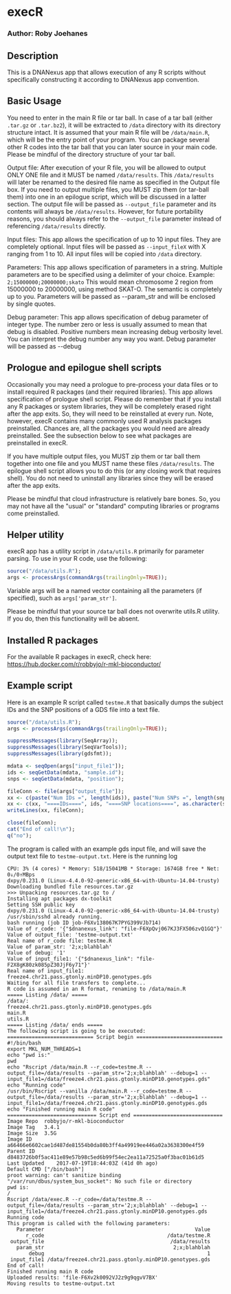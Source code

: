 ﻿# execR

### Author: Roby Joehanes

## Description
This is a DNANexus app that allows execution of any R scripts without specifically constructing it according to DNANexus app convention.

## Basic Usage
You need to enter in the main R file or tar ball. In case of a tar ball (either `.tar.gz` or `.tar.bz2`), it will be extracted to
`/data` directory with its directory structure intact. It is assumed that your main R file will be `/data/main.R`, which will
be the entry point of your program. You can package several other R codes into the tar ball that you can later source in your main code.
Please be mindful of the directory structure of your tar ball.

Output file: After execution of your R file, you will be allowed to output ONLY ONE file and it MUST be named `/data/results`.
This `/data/results` will later be renamed to the desired file name as specified in the Output file box. If you need to output
multiple files, you MUST zip them (or tar-ball them) into one in an epilogue script, which will be discussed in a latter section.
The output file will be passed as `--output_file` parameter and its contents will always be `/data/results`. However, for future portability reasons, you should always refer to the `--output_file` parameter instead of referencing `/data/results` directly.

Input files: This app allows the specification of up to 10 input files. They are completely optional.
Input files will be passed as `--input_fileX` with X ranging from 1 to 10. All input files will be copied into `/data` directory.

Parameters: This app allows specification of parameters in a string. Multiple parameters are to be specified using a delimiter of your choice.
Example: `2;15000000;20000000;skato`
This would mean chromosome 2 region from 15000000 to 20000000, using method SKAT-O. The semantic is completely up to you.
Parameters will be passed as --param_str and will be enclosed by single quotes.

Debug parameter: This app allows specification of debug parameter of integer type. The number zero or less is usually assumed to mean
that debug is disabled. Positive numbers mean increasing debug verbosity level. You can interpret the debug number any way you want.
Debug parameter will be passed as --debug   

## Prologue and epilogue shell scripts
Occasionally you may need a prologue to pre-process your data files or to install required R packages (and their required libraries).
This app allows specification of prologue shell script. Please do remember that if you install any R packages or system libraries, they will be
completely erased right after the app exits. So, they will need to be reinstalled at every run. Note, however, execR contains many commonly used R analysis packages preinstalled. Chances are, all the packages you would need are already preinstalled. See the subsection below to see what packages are preinstalled in execR.

If you have multiple output files, you MUST zip them or tar ball them together into one file and you MUST name these files `/data/results`.
The epilogue shell script allows you to do this (or any closing work that requires shell). You do not need to uninstall any libraries since
they will be erased after the app exits.

Please be mindful that cloud infrastructure is relatively bare bones. So, you may not have all the "usual" or "standard" computing
libraries or programs come preinstalled.

 
## Helper utility

execR app has a utility script in `/data/utils.R` primarily for parameter parsing. To use in your R code, use the following:

```R
source("/data/utils.R");
args <- processArgs(commandArgs(trailingOnly=TRUE));
```

Variable args will be a named vector containing all the parameters (if specified), such as `args['param_str']`.

Please be mindful that your source tar ball does not overwrite utils.R utility. If you do, then this functionality will be absent.


## Installed R packages

For the available R packages in execR, check here:
https://hub.docker.com/r/robbyjo/r-mkl-bioconductor/


## Example script

Here is an example R script called `testme.R` that basically dumps the subject IDs and the SNP positions of a GDS file into a text file.

```R
source("/data/utils.R");
args <- processArgs(commandArgs(trailingOnly=TRUE));

suppressMessages(library(SeqArray));
suppressMessages(library(SeqVarTools));
suppressMessages(library(gdsfmt));

mdata <- seqOpen(args["input_file1"]);
ids <- seqGetData(mdata, "sample.id");
snps <- seqGetData(mdata, "position");

fileConn <- file(args["output_file"]);
xx <- c(paste("Num IDs =", length(ids)), paste("Num SNPs =", length(snps)));
xx <- c(xx, "====IDs====", ids, "====SNP locations====", as.character(snps));
writeLines(xx, fileConn);

close(fileConn);
cat("End of call!\n");
q("no");
```

The program is called with an example gds input file, and will save the output text file to `testme-output.txt`. Here is the running log

```
CPU: 3% (4 cores) * Memory: 518/15041MB * Storage: 1674GB free * Net: 0↓/0↑MBps
dxpy/0.231.0 (Linux-4.4.0-92-generic-x86_64-with-Ubuntu-14.04-trusty)
Downloading bundled file resources.tar.gz
>>> Unpacking resources.tar.gz to /
Installing apt packages dx-toolkit
Setting SSH public key
dxpy/0.231.0 (Linux-4.4.0-92-generic-x86_64-with-Ubuntu-14.04-trusty)
/usr/sbin/sshd already running.
bash running (job ID job-F6Xv138067K7PYG399VJb714)
Value of r_code: '{"$dnanexus_link": "file-F6XpQvj067KJ3FX506zvQ1GQ"}'
Value of output_file: 'testme-output.txt'
Real name of r_code file: testme.R
Value of param_str: '2;x;blahblah'
Value of debug: '1'
Value of input_file1: '{"$dnanexus_link": "file-F2X8gK80zk085pZ30JjF6y71"}'
Real name of input_file1: freeze4.chr21.pass.gtonly.minDP10.genotypes.gds
Waiting for all file transfers to complete...
R code is assumed in an R format, renaming to /data/main.R
===== Listing /data/ =====
/data/:
freeze4.chr21.pass.gtonly.minDP10.genotypes.gds
main.R
utils.R
===== Listing /data/ ends =====
The following script is going to be executed:
============================ Script begin ============================ 
#!/bin/bash
export MKL_NUM_THREADS=1
echo "pwd is:"
pwd
echo "Rscript /data/main.R --r_code=testme.R --output_file=/data/results --param_str='2;x;blahblah' --debug=1 --input_file1=/data/freeze4.chr21.pass.gtonly.minDP10.genotypes.gds"
echo "Running code"
/usr/bin/Rscript --vanilla /data/main.R --r_code=testme.R --output_file=/data/results --param_str='2;x;blahblah' --debug=1 --input_file1=/data/freeze4.chr21.pass.gtonly.minDP10.genotypes.gds
echo "Finished running main R code"
============================= Script end ============================= 
Image Repo	robbyjo/r-mkl-bioconductor
Image Tag	3.4.1
Image Size	3.5G
Image ID	a66466e6602cae1d487de81554b0da80b3ff4a49919ee446a02a3638300e4f59
Parent ID	d8483726b0f5ac411e89e57b98c5ed6b99f54ec2ea11a72525a0f3bac01b61d5
Last Updated	2017-07-19T18:44:03Z (41d 0h ago)
Default CMD	["/bin/bash"]
proot warning: can't sanitize binding "/var/run/dbus/system_bus_socket": No such file or directory
pwd is:
/
Rscript /data/exec.R --r_code=/data/testme.R --output_file=/data/results --param_str='2;x;blahblah' --debug=1 --input_file1=/data/freeze4.chr21.pass.gtonly.minDP10.genotypes.gds
Running code
This program is called with the following parameters:
   Parameter                                                 Value
      r_code                                        /data/testme.R
 output_file                                         /data/results
   param_str                                          2;x;blahblah
       debug                                                     1
 input_file1 /data/freeze4.chr21.pass.gtonly.minDP10.genotypes.gds
End of call!
Finished running main R code
Uploaded results: 'file-F6Xv2k0092VJ2z9g9qgvV7BX'
Moving results to testme-output.txt
``` 
